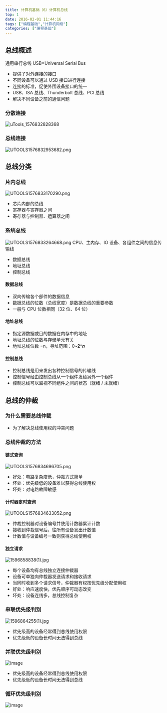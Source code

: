 ```yaml
---
title: 计算机基础（6）计算机总线
top: 1
date: 2016-02-01 11:44:16
tags: ["编程基础","计算机网络"]
categories: ["编程基础"]
---
```


## 总线概述

通用串行总线 USB=Universal Serial Bus
- 提供了对外连接的接口
- 不同设备可以通过 USB 接口进行连接
- 连接的标准，促使外围设备接口的统一
- USB、ISA 总线、Thunderbolt 总线、PCI 总线
- 解决不同设备之前的通信问题

### 分散连接

![uTools_1576832828368](https://tvax1.sinaimg.cn/large/a616b9a4gy1ga3aubhczrj20st0b441z.jpg)

### 总线连接

![UTOOLS1576832953682.png](https://i.loli.net/2019/12/20/UADZS3dtbgrQnuw.png)

## 总线分类

### 片内总线

![UTOOLS1576833170290.png](https://i.loli.net/2019/12/20/4vpQVScohzBWNux.png)

- 芯片内部的总线
- 寄存器与寄存器之间
- 寄存器与控制器、运算器之间

### 系统总线

![UTOOLS1576833264668.png](https://i.loli.net/2019/12/20/KtcUShJlIHrQVaW.png)
CPU、主内存、IO 设备、各组件之间的信息传输线
- 数据总线
- 地址总线
- 控制总线

#### 数据总线

- 双向传输各个部件的数据信息
- 数据总线的位数（总线宽度）是数据总线的重要参数
- 一般与 CPU 位数相同（32 位、64 位）

#### 地址总线

- 指定源数据或目的数据在内存中的地址
- 地址总线的位数与存储单元有关
- 地址总线位数 =n，寻址范围：0~𝟐^𝒏

#### 控制总线

- 控制总线是用来发出各种控制信号的传输线
- 控制信号经由控制总线从一个组件发给另外一个组件
- 控制总线可以监视不同组件之间的状态（就绪 / 未就绪）

## 总线的仲裁

### 为什么需要总线仲裁

- 为了解决总线使用权的冲突问题

### 总线仲裁的方法

#### 链式查询

![UTOOLS1576834696705.png](https://user-gold-cdn.xitu.io/2019/12/20/16f22ac079cf37bd?w=1387&h=496&f=png&s=123535)
- 好处：电路复杂度低，仲裁方式简单
- 坏处：优先级低的设备难以获得总线使用权
- 坏处：对电路故障敏感

#### 计时器定时查询

![UTOOLS1576834633052.png](https://i.loli.net/2019/12/20/sjRv4iOQAVdnfZ6.png)
- 仲裁控制器对设备编号并使用计数器累计计数
- 接收到仲裁信号后，往所有设备发出计数值
- 计数值与设备编号一致则获得总线使用权

#### 独立请求

![1596858838(1).jpg](https://ws1.sinaimg.cn/large/a616b9a4gy1ghj9jox7esj215y0e541m.jpg)
- 每个设备均有总线独立连接仲裁器
- 设备可单独向仲裁器发送请求和接收请求
- 当同时收到多个请求信号，仲裁器有权按优先级分配使用权
- 好处：响应速度快，优先顺序可动态改变
- 坏处：设备连线多，总线控制复杂

### 串联优先级判别

![1596864255(1).jpg](https://ws1.sinaimg.cn/large/a616b9a4gy1ghjc5hx73wj21db0go42z.jpg)
- 优先级高的设备经常得到总线使用权限
- 优先级低的设备长时间无法得到总线

### 并联优先级判别

![image](https://tva2.sinaimg.cn/large/a616b9a4gy1ghjcbq8chej21dm0hx79n.jpg)
- 优先级高的设备经常得到总线使用权限
- 优先级低的设备长时间无法得到总线

### 循环优先级判别

![image](https://tvax4.sinaimg.cn/large/a616b9a4gy1ghjcdax3wfj21dn0hsdl0.jpg)
